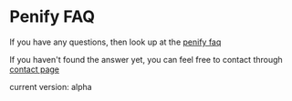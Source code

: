 # Penify FAQ

If you have any questions, then look up at the [penify faq](https://www.penifyapp.com/faq)

If you haven't found the answer yet, you can feel free to contact through [contact page](https://www.penifyapp.com/contact)

current version: alpha
